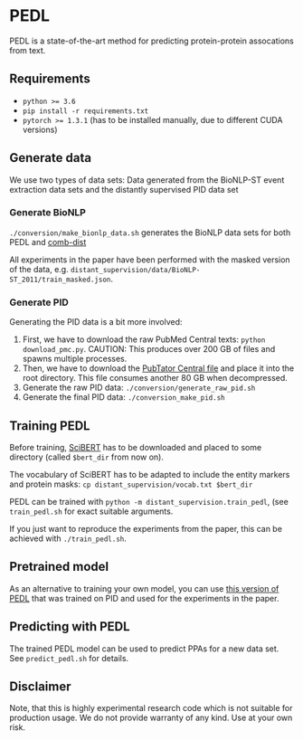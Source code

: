 # PEDL

PEDL is a state-of-the-art method for predicting protein-protein assocations from text.

## Requirements
* `python >= 3.6`
* `pip install -r requirements.txt`
* `pytorch >= 1.3.1` (has to be installed manually, due to different CUDA versions)

## Generate data
We use two types of data sets: Data generated from the BioNLP-ST event extraction data sets and the distantly supervised PID data set

### Generate BioNLP
`./conversion/make_bionlp_data.sh` generates the BioNLP data sets for both PEDL and [comb-dist](https://github.com/allenai/comb_dist_direct_relex/tree/master/relex)

All experiments in the paper have been performed with the masked version of the data, e.g. `distant_supervision/data/BioNLP-ST_2011/train_masked.json`.

### Generate PID
Generating the PID data is a bit more involved:

1. First, we have to download the raw PubMed Central texts: `python download_pmc.py`. CAUTION: This produces over 200 GB of files and spawns multiple processes.
2. Then, we have to download the [PubTator Central file](ftp://ftp.ncbi.nlm.nih.gov/pub/lu/PubTatorCentral/bioconcepts2pubtatorcentral.offset.gz) and place it into the root directory. This file consumes another 80 GB when decompressed.
3. Generate the raw PID data: `./conversion/generate_raw_pid.sh`
4. Generate the final PID data: `./conversion_make_pid.sh`


## Training PEDL
Before training, [SciBERT](https://s3-us-west-2.amazonaws.com/ai2-s2-research/scibert/huggingface_pytorch/scibert_scivocab_uncased.tar) has to be downloaded and placed to some directory (called `$bert_dir` from now on). 

The vocabulary of SciBERT has to be adapted to include the entity markers and protein masks: `cp distant_supervision/vocab.txt $bert_dir`

PEDL can be trained with `python -m distant_supervision.train_pedl`, (see `train_pedl.sh` for exact suitable arguments.

If you just want to reproduce the experiments from the paper, this can be achieved with `./train_pedl.sh`.

## Pretrained model
As an alternative to training your own model, you can use [this version of PEDL](https://drive.google.com/open?id=1Toh49LDPdB8SoyRnhoO43HBC_nG4Ur3I) that was trained on PID and used for the experiments in the paper.

## Predicting with PEDL
The trained PEDL model can be used to predict PPAs for a new data set. See `predict_pedl.sh` for details.



## Disclaimer
Note, that this is highly experimental research code which is not suitable for production usage. We do not provide warranty of any kind. Use at your own risk.

